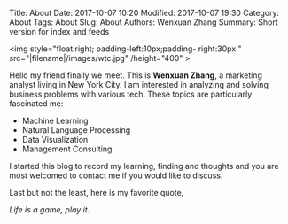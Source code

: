 Title: About
Date: 2017-10-07 10:20
Modified: 2017-10-07 19:30
Category: About
Tags: About
Slug: About
Authors: Wenxuan Zhang
Summary: Short version for index and feeds

<img style="float:right; padding-left:10px;padding- right:30px " src="|filename|/images/wtc.jpg" /height="400" >




Hello my friend,finally we meet. This is **Wenxuan Zhang**, a marketing analyst living in New York City. I am interested in analyzing and solving business problems with various tech. These topics are particularly fascinated me:

* Machine Learning 
* Natural Language Processing
* Data Visualization 
* Management Consulting

I started this blog to record my learning, finding and thoughts and you are most welcomed to contact me if you would like to discuss. 

Last but not the least, here is my favorite quote, 

*Life is a game, play it.*







